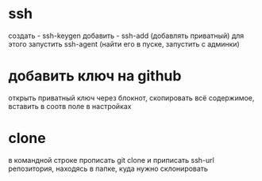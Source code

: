 # ssh
создать - ssh-keygen
добавить - ssh-add (добавлять приватный)
для этого запустить ssh-agent (найти его в пуске, запустить с админки)

# добавить ключ на github
открыть приватный ключ через блокнот, скопировать всё содержимое, вставить в соотв поле в настройках

# clone
в командной строке прописать git clone и приписать ssh-url репозитория, находясь в папке, куда нужно склонировать